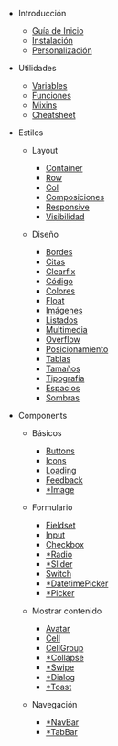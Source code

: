 - Introducción

  - [Guía de Inicio](/docs/intro/started.md)
  - [Instalación](/docs/intro/installation.md)
  - [Personalización](/docs/intro/customization.md)

- Utilidades

  - [Variables](/docs/intro/started.md)
  - [Funciones](/docs/intro/started.md)
  - [Mixins](/docs/intro/started.md)
  - [Cheatsheet](/docs/intro/started.md)

- Estilos

  - Layout

    - [Container](/Container/Container.md)
    - [Row](/Row/Row.md)
    - [Col](/Col/Col.md)
    - [Composiciones](/docs/layout/layout.md)
    - [Responsive](/docs/layout/responsive.md)
    - [Visibilidad](/docs/layout/visibility.md)

  - Diseño

    - [Bordes](/docs/styles/border.md)
    - [Citas](/docs/styles/blockquote.md)
    - [Clearfix](/docs/styles/clearfix.md)
    - [Código](/docs/styles/code.md)
    - [Colores](/docs/styles/colors.md)
    - [Float](/docs/styles/float.md)
    - [Imágenes](/docs/styles/images.md)
    - [Listados](/docs/styles/list.md)
    - [Multimedia](/docs/styles/media.md)
    - [Overflow](/docs/styles/overflow.md)
    - [Posicionamiento](/docs/styles/position.md)
    - [Tablas](/docs/styles/tables.md)
    - [Tamaños](/docs/styles/sizing.md)
    - [Tipografía](/docs/styles/typography.md)
    - [Espacios](/docs/styles/spacing.md)
    - [Sombras](/docs/styles/shadows.md)

- Components

  - Básicos

    - [Buttons](/Button/Button.md)
    - [Icons](/Icons/Icon.md)
    - [Loading](/Loading/Loading.md)
    - [Feedback](/Feedback/Feedback.md)
    - [*Image](/Input/Input.md)

  - Formulario

    - [Fieldset](/Fieldset/Fieldset.md)
    - [Input](/Input/Input.md)
    - [Checkbox](/Checkbox/Checkbox.md)
    - [*Radio](/Input/Input.md)
    - [*Slider](/Input/Input.md)
    - [Switch](/Switch/Switch.md)
    - [*DatetimePicker](/Input/Input.md)
    - [*Picker](/Input/Input.md)

  - Mostrar contenido

    - [Avatar](/Avatar/Avatar.md)
    - [Cell](/Cell/Cell.md)
    - [CellGroup](/CellGroup/CellGroup.md)
    - [*Collapse](/Input/Input.md)
    - [*Swipe](/Input/Input.md)
    - [*Dialog](/Input/Input.md)
    - [*Toast](/Input/Input.md)

  - Navegación

    - [*NavBar](/Input/Input.md)
    - [*TabBar](/Input/Input.md)
